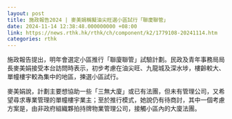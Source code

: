 ```yaml
---
layout: post
title: 施政報告2024 | 麥美娟稱擬油尖旺選小區試行「聯廈聯管」
date: 2024-11-14 12:38:48.000000000 +08:00
link: https://news.rthk.hk/rthk/ch/component/k2/1779108-20241114.htm
categories: rthk
---
```


施政報告提出，明年會選定小區推行「聯廈聯管」試驗計劃。民政及青年事務局局長麥美娟接受本台訪問時表示，初步考慮在油尖旺、九龍城及深水埗，樓齡較大、單幢樓宇較為集中的地區，揀選小區試行。

麥美娟說，計劃主要想協助一些「三無大廈」或已有法團，但未有管理公司，又希望尋求專業管理的單幢樓宇業主；至於推行模式，她說仍有待商討，其中一個考慮方案是，由非政府組織夥拍持牌物業管理公司，接觸小區內的大廈法團。
